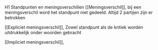 H1 Standpunten en meningsverschillen
[[Meningsverschil]], bij een meningsverschil word het standpunt niet gedeeld. Altijd 2 partijen zijn er betrokken

[[Expliciet meningsverschil]], Zowel standpunt als de kritiek worden uitdrukkelijk onder woorden gebracht

[[Impliciet meningsverschil]], 
